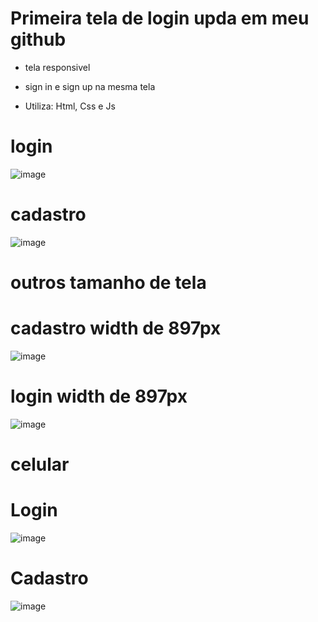 # Primeira tela de login upda em meu github 

- tela responsivel

- sign in e sign up na mesma tela

- Utiliza: Html, Css e Js

# login

![image](https://github.com/Marteezi/tela-de-login/assets/166076055/bbaf53c1-e67c-44e6-8165-d814fc8402e4)

# cadastro

![image](https://github.com/Marteezi/tela-de-login/assets/166076055/5c9987cc-1ffa-491f-a085-5e3cef0515db)

# outros tamanho de tela

# cadastro width de 897px

![image](https://github.com/Marteezi/tela-de-login/assets/166076055/6b84cdf6-cf85-44cc-a3d9-d56ec6a199a2)

# login width de 897px

![image](https://github.com/Marteezi/tela-de-login/assets/166076055/d31934db-ac1f-4b1c-a3a0-5d63369d15ea)


# celular 

# Login 

![image](https://github.com/Marteezi/tela-de-login/assets/166076055/a0753c1f-4aad-4aaf-81b5-51b74aaf1efa)

# Cadastro


![image](https://github.com/Marteezi/tela-de-login/assets/166076055/fbf5a33d-34a1-41b5-825a-b18a846ee937)
